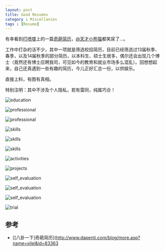 ```yaml
---
layout: post
title: Good Resumes
category : Miscellanies
tags : [Resume]
---
```



有幸看到[打喷嚏](http://www.dapenti.com/)上的一篇[奇葩简历](http://www.dapenti.com/blog/more.asp?name=xilei&id=83363)，[@天才小熊猫](http://weibo.com/panada)都笑尿了...。

工作中打杂的活不少，其中一项就是筛选校招简历，目前已经筛选过13届秋季、春季，以及14届秋季的部分简历，以本科生、硕士生居多，偶尔还会出现几个博士（竟然还有博士应聘我司，可见如今的教育和就业市场多么混乱）。回想想起来，自己还真遇到一些有趣的简历，今儿正好汇总一份，以供娱乐。

直接上料，有图有真相。

特别注明：其中不涉及个人隐私，若有雷同，纯属巧合！

![education](http://dylanninin.com/assets/images/2013/resume/2.png)

![professional](http://dylanninin.com/assets/images/2013/resume/3.png)

![professional](http://dylanninin.com/assets/images/2013/resume/4.png)

![skills](http://dylanninin.com/assets/images/2013/resume/5.png)

![skills](http://dylanninin.com/assets/images/2013/resume/6.png)

![skills](http://dylanninin.com/assets/images/2013/resume/7.png)

![activities](http://dylanninin.com/assets/images/2013/resume/8.png)

![projects](http://dylanninin.com/assets/images/2013/resume/9.png)

![self_evaluation](http://dylanninin.com/assets/images/2013/resume/10.png)

![self_evaluation](http://dylanninin.com/assets/images/2013/resume/11.png)

![self_evaluation](http://dylanninin.com/assets/images/2013/resume/12.png)

![trial](http://dylanninin.com/assets/images/2013/resume/13.png)

## 参考

* [[八卦一下]奇葩简历](http://www.dapenti.com/blog/more.asp?name=xilei&id=83363
